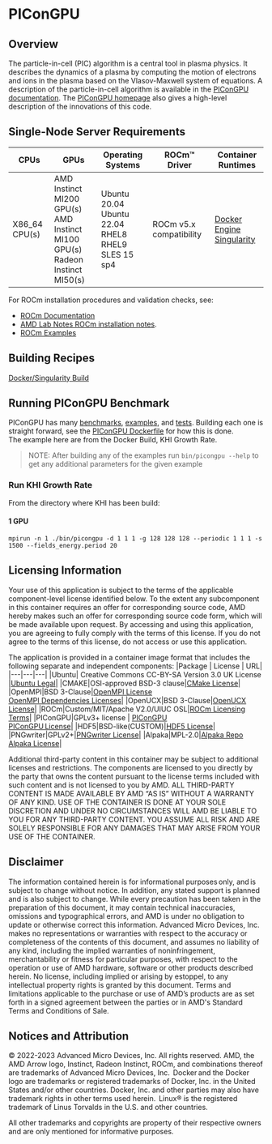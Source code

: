 # PIConGPU

## Overview
The particle-in-cell (PIC) algorithm is a central tool in plasma physics. It describes the dynamics of a plasma by computing the motion of electrons and ions in the plasma based on the Vlasov-Maxwell system of equations.
A description of the particle-in-cell algorithm is available in the [PIConGPU documentation](https://picongpu.readthedocs.io/en/latest/models/pic.html).
The [PIConGPU homepage](http://picongpu.hzdr.de/) also gives a high-level description of the innovations of this code.

## Single-Node Server Requirements

| CPUs | GPUs | Operating Systems | ROCm™ Driver | Container Runtimes | 
| ---- | ---- | ----------------- | ------------ | ------------------ | 
| X86_64 CPU(s) | AMD Instinct MI200 GPU(s) <br>  AMD Instinct MI100 GPU(s) <br> Radeon Instinct MI50(s) | Ubuntu 20.04 <br> Ubuntu 22.04 <BR> RHEL8 <br> RHEL9 <br> SLES 15 sp4 | ROCm v5.x compatibility |[Docker Engine](https://docs.docker.com/engine/install/) <br> [Singularity](https://sylabs.io/docs/) | 

For ROCm installation procedures and validation checks, see:
* [ROCm Documentation](https://rocm.docs.amd.com)
* [AMD Lab Notes ROCm installation notes](https://github.com/amd/amd-lab-notes/tree/release/rocm-installation).
* [ROCm Examples](https://github.com/amd/rocm-examples)

## Building Recipes
[Docker/Singularity Build](/picongpu/docker/)

## Running PIConGPU Benchmark
PIConGPU has many [benchmarks](https://github.com/ComputationalRadiationPhysics/picongpu/tree/dev/share/picongpu/benchmarks), [examples](https://github.com/ComputationalRadiationPhysics/picongpu/tree/dev/share/picongpu/examples), and [tests](https://github.com/ComputationalRadiationPhysics/picongpu/tree/dev/share/picongpu/tests).
Building each one is straight forward, see the [PIConGPU Dockerfile](/picongpu/docker/Dockerfile) for how this is done.  
The example here are from the Docker Build, KHI Growth Rate. 
>NOTE: After building any of the examples run `bin/picongpu --help` to get any additional parameters for the given example 

### Run KHI Growth Rate
From the directory where KHI has been build:

#### 1 GPU
```
mpirun -n 1 ./bin/picongpu -d 1 1 1 -g 128 128 128 --periodic 1 1 1 -s 1500 --fields_energy.period 20
```




## Licensing Information 
Your use of this application is subject to the terms of the applicable component-level license identified below. To the extent any subcomponent in this container requires an offer for corresponding source code, AMD hereby makes such an offer for corresponding source code form, which will be made available upon request. By accessing and using this application, you are agreeing to fully comply with the terms of this license. If you do not agree to the terms of this license, do not access or use this application. 

The application is provided in a container image format that includes the following separate and independent components:
|Package | License | URL|
|---|---|---|
|Ubuntu| Creative Commons CC-BY-SA Version 3.0 UK License |[Ubuntu Legal](https://ubuntu.com/legal)|
|CMAKE|OSI-approved BSD-3 clause|[CMake License](https://cmake.org/licensing/)|
|OpenMPI|BSD 3-Clause|[OpenMPI License](https://www-lb.open-mpi.org/community/license.php)<br /> [OpenMPI Dependencies Licenses](https://docs.open-mpi.org/en/v5.0.x/license/index.html)|
|OpenUCX|BSD 3-Clause|[OpenUCX License](https://openucx.org/license/)|
|ROCm|Custom/MIT/Apache V2.0/UIUC OSL|[ROCm Licensing Terms](https://rocm.docs.amd.com/en/latest/release/licensing.html)|
|PIConGPU|GPLv3+ license | [PIConGPU](http://picongpu.hzdr.de/) <br/> [PIConGPU License](https://github.com/ComputationalRadiationPhysics/picongpu/blob/master/LICENSE.md)|
|HDF5|BSD-like(CUSTOM)|[HDF5 License](https://github.com/HDFGroup/hdf5/blob/develop/COPYING)|
|PNGwriter|GPLv2+|[PNGwriter License](https://github.com/pngwriter/pngwriter/)|
|Alpaka|MPL-2.0|[Alpaka Repo](https://github.com/alpaka-group/alpaka)<br/>[Alpaka License](https://github.com/alpaka-group/alpaka?tab=MPL-2.0-1-ov-file#readme)|


Additional third-party content in this container may be subject to additional licenses and restrictions. The components are licensed to you directly by the party that owns the content pursuant to the license terms included with such content and is not licensed to you by AMD. ALL THIRD-PARTY CONTENT IS MADE AVAILABLE BY AMD “AS IS” WITHOUT A WARRANTY OF ANY KIND. USE OF THE CONTAINER IS DONE AT YOUR SOLE DISCRETION AND UNDER NO CIRCUMSTANCES WILL AMD BE LIABLE TO YOU FOR ANY THIRD-PARTY CONTENT. YOU ASSUME ALL RISK AND ARE SOLELY RESPONSIBLE FOR ANY DAMAGES THAT MAY ARISE FROM YOUR USE OF THE CONTAINER. 

## Disclaimer  
The information contained herein is for informational purposes only, and is subject to change without notice. In addition, any stated support is planned and is also subject to change. While every precaution has been taken in the preparation of this document, it may contain technical inaccuracies, omissions and typographical errors, and AMD is under no obligation to update or otherwise correct this information. Advanced Micro Devices, Inc. makes no representations or warranties with respect to the accuracy or completeness of the contents of this document, and assumes no liability of any kind, including the implied warranties of noninfringement, merchantability or fitness for particular purposes, with respect to the operation or use of AMD hardware, software or other products described herein. No license, including implied or arising by estoppel, to any intellectual property rights is granted by this document. Terms and limitations applicable to the purchase or use of AMD’s products are as set forth in a signed agreement between the parties or in AMD's Standard Terms and Conditions of Sale.   

## Notices and Attribution  
© 2022-2023 Advanced Micro Devices, Inc. All rights reserved. AMD, the AMD Arrow logo, Instinct, Radeon Instinct, ROCm, and combinations thereof are trademarks of Advanced Micro Devices, Inc.  
Docker and the Docker logo are trademarks or registered trademarks of Docker, Inc. in the United States and/or other countries. Docker, Inc. and other parties may also have trademark rights in other terms used herein.  Linux® is the registered trademark of Linus Torvalds in the U.S. and other countries.    

All other trademarks and copyrights are property of their respective owners and are only mentioned for informative purposes.   
